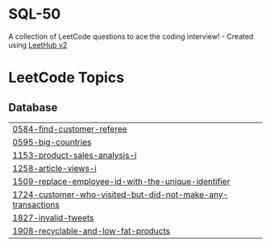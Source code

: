 # SQL-50
A collection of LeetCode questions to ace the coding interview! - Created using [LeetHub v2](https://github.com/arunbhardwaj/LeetHub-2.0)

<!---LeetCode Topics Start-->
# LeetCode Topics
## Database
|  |
| ------- |
| [0584-find-customer-referee](https://github.com/mahakxd/SQL-50/tree/master/0584-find-customer-referee) |
| [0595-big-countries](https://github.com/mahakxd/SQL-50/tree/master/0595-big-countries) |
| [1153-product-sales-analysis-i](https://github.com/mahakxd/SQL-50/tree/master/1153-product-sales-analysis-i) |
| [1258-article-views-i](https://github.com/mahakxd/SQL-50/tree/master/1258-article-views-i) |
| [1509-replace-employee-id-with-the-unique-identifier](https://github.com/mahakxd/SQL-50/tree/master/1509-replace-employee-id-with-the-unique-identifier) |
| [1724-customer-who-visited-but-did-not-make-any-transactions](https://github.com/mahakxd/SQL-50/tree/master/1724-customer-who-visited-but-did-not-make-any-transactions) |
| [1827-invalid-tweets](https://github.com/mahakxd/SQL-50/tree/master/1827-invalid-tweets) |
| [1908-recyclable-and-low-fat-products](https://github.com/mahakxd/SQL-50/tree/master/1908-recyclable-and-low-fat-products) |
<!---LeetCode Topics End-->